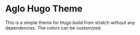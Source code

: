 # Aglo Hugo Theme

This is a simple theme for Hugo build from stratch without any dependencies. The colors can be customized.